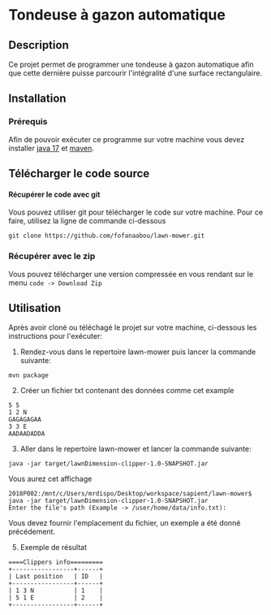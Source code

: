 # Tondeuse à gazon automatique
## Description
Ce projet permet de programmer une tondeuse à gazon automatique afin que cette dernière puisse parcourir l'intégralité
d'une surface rectangulaire.

## Installation
### Prérequis 
Afin de pouvoir exécuter ce programme sur votre machine vous devez installer [java 17](https://www.oracle.com/java/technologies/javase/jdk17-archive-downloads.html) 
et [maven](https://maven.apache.org/install.html).
## Télécharger le code source
#### Récupérer le code avec git
Vous pouvez utiliser git pour télécharger le code  sur votre machine. Pour ce faire, utilisez la ligne de commande ci-dessous
```shell
git clone https://github.com/fofanaabou/lawn-mower.git
```
### Récupérer avec le zip
Vous pouvez télécharger une version compressée  en vous rendant sur le menu `code -> Download Zip`

## Utilisation
Après avoir cloné ou téléchagé le projet sur votre machine, ci-dessous les instructions pour l'exécuter:

 1) Rendez-vous dans le repertoire lawn-mower puis lancer la commande suivante:
 ```shell
mvn package
```
2) Créer un fichier txt contenant des données comme cet example 
```text
5 5
1 2 N
GAGAGAGAA
3 3 E
AADAADADDA
```
3) Aller dans le repertoire lawn-mower et lancer la commande suivante:
```shell
java -jar target/lawnDimension-clipper-1.0-SNAPSHOT.jar
```
Vous aurez cet affichage
```shell
2018P002:/mnt/c/Users/mrdispo/Desktop/workspace/sapient/lawn-mower$ java -jar target/lawnDimension-clipper-1.0-SNAPSHOT.jar
Enter the file's path (Example -> /user/home/data/info.txt):
```
Vous devez fournir l'emplacement du fichier, un exemple a été donné précédement.

5) Exemple de résultat
```shell
====Clippers info=========
+-----------------+------+
| Last position   | ID   |
+-----------------+------+
| 1 3 N           | 1    |
| 5 1 E           | 2    |
+-----------------+------+
```